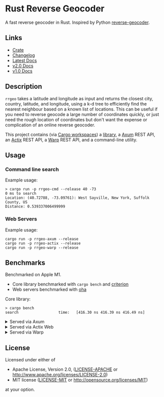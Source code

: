 # Rust Reverse Geocoder
A fast reverse geocoder in Rust. Inspired by Python [reverse-geocoder](https://github.com/thampiman/reverse-geocoder).

## Links

- [Crate](https://crates.io/crates/reverse_geocoder)
- [Changelog](CHANGELOG.md)
- [Latest Docs](https://docs.rs/reverse_geocoder/)
- [v2.0 Docs](https://docs.rs/reverse_geocoder/2.0.0/reverse_geocoder/index.html)
- [v1.0 Docs](https://docs.rs/reverse_geocoder/1.0.1/reverse_geocoder/)

## Description

`rrgeo` takes a latitude and longitude as input and returns the closest city, country, latitude, and longitude, using a k-d tree to efficiently find the nearest neighbour based on a known list of locations. This can be useful if you need to reverse geocode a large number of coordinates quickly, or just need the rough location of coordinates but don't want the expense or complication of an online reverse geocoder.

This project contains (via [Cargo workspaces](https://doc.rust-lang.org/book/ch14-03-cargo-workspaces.html)) a [library](https://crates.io/crates/reverse_geocoder), a [Axum](https://github.com/tokio-rs/axum) REST API, an [Actix](https://actix.rs/) REST API, a [Warp](https://seanmonstar.com/post/176530511587/warp) REST API, and a command-line utility.

## Usage

### Command line search

Example usage:

```
> cargo run -p rrgeo-cmd --release 40 -73
0 ms to search
Location: (40.72788, -73.09761): West Sayville, New York, Suffolk County, US
Distance: 0.539337006499999
```

### Web Servers

Example usage:

```
cargo run -p rrgeo-axum --release
cargo run -p rrgeo-actix --release
cargo run -p rrgeo-warp --release
```

## Benchmarks

Benchmarked on Apple M1.

  * Core library benchmarked with `cargo bench` and [criterion](https://github.com/japaric/criterion.rs)
  * Web servers benchmarked with [oha](https://github.com/hatoo/oha)

Core library:

```
> cargo bench
search                  time:   [416.30 ns 416.39 ns 416.49 ns]
```

<details>
<summary>Served via Axum</summary>

```
> cargo run -p rrgeo-axum --release
>  oha http://localhost:3000/\?lat\=40\&long\=\-73 -z 5sec
Summary:
  Success rate:	1.0000
  Total:	5.0009 secs
  Slowest:	0.0115 secs
  Fastest:	0.0000 secs
  Average:	0.0003 secs
  Requests/sec:	171372.8673

  Total data:	123.42 MiB
  Size/request:	151 B
  Size/sec:	24.68 MiB

Response time histogram:
  0.000 [1]      |
  0.001 [856908] |■■■■■■■■■■■■■■■■■■■■■■■■■■■■■■■■
  0.002 [22]     |
  0.003 [54]     |
  0.005 [7]      |
  0.006 [7]      |
  0.007 [8]      |
  0.008 [4]      |
  0.009 [4]      |
  0.010 [2]      |
  0.012 [4]      |

Latency distribution:
  10% in 0.0002 secs
  25% in 0.0002 secs
  50% in 0.0003 secs
  75% in 0.0004 secs
  90% in 0.0004 secs
  95% in 0.0005 secs
  99% in 0.0006 secs

Details (average, fastest, slowest):
  DNS+dialup:	0.0014 secs, 0.0010 secs, 0.0019 secs
  DNS-lookup:	0.0000 secs, 0.0000 secs, 0.0003 secs

Status code distribution:
  [200] 857021 responses
```

</details>

<details>
<summary>Served via Actix Web</summary>

```
> cargo run --release --bin rrgeo-actix
> oha http://localhost:3000/\?lat\=40\&long\=\-73 -z 5sec
Summary:
  Success rate:	1.0000
  Total:	5.0007 secs
  Slowest:	0.2903 secs
  Fastest:	0.0000 secs
  Average:	0.0003 secs
  Requests/sec:	161291.4437

  Total data:	85.38 MiB
  Size/request:	111 B
  Size/sec:	17.07 MiB

Response time histogram:
  0.000 [1]      |
  0.029 [805611] |■■■■■■■■■■■■■■■■■■■■■■■■■■■■■■■■
  0.058 [379]    |
  0.087 [192]    |
  0.116 [111]    |
  0.145 [231]    |
  0.174 [15]     |
  0.203 [6]      |
  0.232 [6]      |
  0.261 [11]     |
  0.290 [1]      |

Latency distribution:
  10% in 0.0001 secs
  25% in 0.0001 secs
  50% in 0.0001 secs
  75% in 0.0002 secs
  90% in 0.0004 secs
  95% in 0.0005 secs
  99% in 0.0017 secs

Details (average, fastest, slowest):
  DNS+dialup:	0.0015 secs, 0.0013 secs, 0.0017 secs
  DNS-lookup:	0.0000 secs, 0.0000 secs, 0.0003 secs

Status code distribution:
  [200] 806564 responses

```
</details>

<details>
<summary>Served via Warp</summary>

```
> cargo run --release --bin rrgeo-warp
> oha http://localhost:3000/\?lat\=40\&long\=\-73 -z 5sec
Summary:
  Success rate:	1.0000
  Total:	5.0009 secs
  Slowest:	0.0134 secs
  Fastest:	0.0000 secs
  Average:	0.0003 secs
  Requests/sec:	180231.7215

  Total data:	129.79 MiB
  Size/request:	151 B
  Size/sec:	25.95 MiB

Response time histogram:
  0.000 [1]      |
  0.001 [901133] |■■■■■■■■■■■■■■■■■■■■■■■■■■■■■■■■
  0.003 [77]     |
  0.004 [24]     |
  0.005 [58]     |
  0.007 [3]      |
  0.008 [7]      |
  0.009 [8]      |
  0.011 [3]      |
  0.012 [2]      |
  0.013 [2]      |

Latency distribution:
  10% in 0.0002 secs
  25% in 0.0002 secs
  50% in 0.0003 secs
  75% in 0.0003 secs
  90% in 0.0004 secs
  95% in 0.0005 secs
  99% in 0.0006 secs

Details (average, fastest, slowest):
  DNS+dialup:	0.0014 secs, 0.0010 secs, 0.0019 secs
  DNS-lookup:	0.0000 secs, 0.0000 secs, 0.0003 secs

Status code distribution:
  [200] 901318 responses
```

</details>


## License

Licensed under either of

 * Apache License, Version 2.0, ([LICENSE-APACHE](LICENSE-APACHE) or http://www.apache.org/licenses/LICENSE-2.0)
 * MIT license ([LICENSE-MIT](LICENSE-MIT) or http://opensource.org/licenses/MIT)

at your option.


